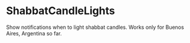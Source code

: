 # ShabbatCandleLights
Show notifications when to light shabbat candles. Works only for Buenos Aires, Argentina so far.
